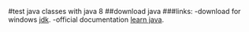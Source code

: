 
#test java classes with java 8
##download java 
###links:
-download for windows [jdk](https://www.java.com/es/download/ie_manual.jsp).
-official documentation [learn java](https://docs.oracle.com/en/java/javase/21/).

